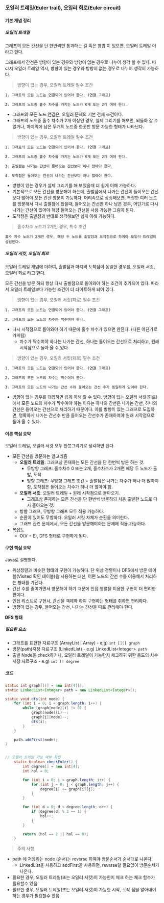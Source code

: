 ### 오일러 트레일\(Euler trail\), 오일러 회로\(Euler circuit\)

#### 기본 개념 정리

##### 오일러 트레일

그래프의 모든 간선을 단 한번씩만 통과하는 길 혹은 방법 이 있으면, 오일러 트레일 이라고 한다.

그래프에서 간선은 방향이 있는 경우와 방향이 없는 경우로 나누어 생각 할 수 있다. 따라서 오일러 트레일 역시, 방향이 있는 경우와 방향이 없는 경우로 나누어 생각이 가능하다.

> 방향이 없는 경우, 오일러 트레일 필수 조건

```
1. 그래프의 모든 노드는 연결되어 있어야 한다. (연결 그래프)

2. 그래프의 노드중 홀수 차수를 가지는 노드가 0개 또는 2개 여야 한다.
```

* 그래프의 모든 노드 연결은, 오일러 문제의 기본 전제 조건이다.
* 그래프의 노드중 홀수 차수가 2개 이상인 경우, 실제 그리기를 해보면, 되돌아 갈 수 없거나, 마지막에 남은 두개의 노드중 한곳만 방문 가능한 형태가 나타난다.

> 방향이 있는 경우, 오일러 트레일 필수 조건

```
1. 그래프의 모든 노드는 연결되어 있어야 한다. (연결 그래프)

2. 그래프의 노드중 홀수 차수를 가지는 노드가 0개 또는 2개 여야 한다.

3. 출발점는 나가는 간선이 들어오는 간선보다 하나 많아야 한다.

4. 도착점은 들어오는 간선이 나가는 간선보다 하나 많아야 한다.
```

* 방향이 있는 경우가 실제 그리기를 해 보았을때 더 쉽게 이해 가능하다.
* 기본적으로 모든 간선을 방문해야 하는데, 출발점에서 나가는 간선이 들어오는 간선보다 많아야 모든 간선 방문이 가능하다. 머리속으로 상상해보면, 복잡한 여러 노드를 방문해서 다시 출발점에 왔을때, 들어오는 간선만 하나 남은 경우, 어딘가로 다시 나가는 간선이 있어야 해당 들어오는 간선을 사용 가능한 그림이 된다.
* 도착점은 출발점과 반대로 생각해보면 쉽게 이해 가능하다.

> 홀수차수 노드가 2개인 경우, 특수 조건

```
홀수 차수 노드가 2개인 경우, 해당 두 노드를 출발점과 도착점으로 하여야 오일러 트레일이 성립된다.
```

##### 오일러 서킷, 오일러 회로

오일러 트레일 개념에 더하여, 출발점과 마지막 도착점이 동일한 경우를, 오일러 서킷, 오일러 회로 라고 한다.

모든 간선을 방문 하되 항상 다시 출발점으로 돌아와야 하는 조건이 추가되어 있다. 따라서 오일러 트레일보다 가능한 조건이 더 타이트하게 되어 있다.

> 방향이 없는 경우, 오일러 서킷\(회로\) 필수 조건

```
1. 그래프의 모든 노드는 연결되어 있어야 한다. (연결 그래프)

2. 그래프의 모든 노드의 차수는 짝수여야 한다.
```

* 다시 시작점으로 돌아와야 하기 때문에 홀수 차수가 있으면 안된다. \(다른 어딘가로 가게됨\)
  * 차수가 짝수여야 하나는 나가는 간선, 하나는 들어오는 간선으로 처리하고, 원래 시작점으로 돌아 올 수 있다.

> 방향이 있는 경우, 오일러 서킷\(회로\) 필수 조건

```
1. 그래프의 모든 노드는 연결되어 있어야 한다. (연결 그래프)

2. 그래프의 모든 노드의 차수는 짝수여야 한다.

3. 그래프의 모든 노드의 나가는 간선 수와 들어오는 간선 수가 동일하게 있어야 한다.
```

* 방향이 없는 경우를 대입하면 쉽게 이해 할 수 있다. 방향이 없는 오일러 서킷\(회로\)에서 모든 노드의 차수가 짝수여야 하는 이유는 하나의 간선은 나가는 간선, 하나의 간선은 들어오는 간선으로 처리하기 때문이다. 이를 방향이 있는 그래프로 도입하면, 명확하게 나가는 간선수 만큼 들어오는 간선수가 존재하여야 원래 시작점으로 돌아 올 수 있다.

#### 이론 핵심 요약

오일러 트레일, 오일러 서킷 모두 한붓그리기로 생각하면 된다.

* 모든 간선을 방문하는 알고리즘
  * **오일러 트레일**: 그래프상 존재하는 모든 간선을 단 한번씩 방문 하는 것.
    * 무방향 그래프: 홀수차수 0 또는 2개, 홀수차수가 2개면 해당 두 노드가 출발, 도착
    * 방향 그래프: 무방향 그래프 조건 + 출발점은 나가는 차수가 하나 더 많아야 함, 도착점은 들어오는 차수가 하나 더 많아야 함.
  * **오일러 서킷**: 오일러 트레일 + 원래 시작점으로 돌아오기.
    * 그래프상 존재하는 모든 간선을 단 한번씩 방문하되 처음 출발한 노드로 다시 돌아오는 것.
  * 방향 그래프, 무방향 그래프 모두 적용 가능하다.
  * 순환이 있어도 무방하다. 오일러 서킷 자체가 순환을 의미한다.
  * 그래프 관련 문제에서, 모든 간선을 방문해야하는 문제에 적용 가능하다.
* 복잡도
  * O\(V + E\), DFS 형태로 구현하게 된다.

#### 구현 핵심 요약

Java로 설명한다.

* 위상정렬과 비슷한 형태의 구현이 가능하다. 단 위상 졍렬이나 DFS에서 방문 테이블\(Visited 확인 테이블\)을 사용하는 대신, 어떤 노드의 간선 수를 이용해서 처리하는 형태를 가진다.
* 간선 수를 줄여가면서 방문해야 하기 때문에 인접 행렬을 이용한 구현이 더 편리한 편이다.
* 인접 리스트로 구현시, 간선을 객체화 하여 구현하는 형태를 취하면 편리하다.
* 방향이 있는 경우, 들어오는 간선, 나가는 간선을 따로 관리해야 한다.

**DFS 형태**

##### 필요한 요소

* 그래프를 표현한 자료구조 \(ArrayList \| Array\) - e.g\) `int [][] graph`
* 방문\(path\)저장 자료구조 \(LinkedList\) - e.g\) LinkedList&lt;Integer&gt;` path`
* 출발 Node을 check하거나, 오일러 트레일이 가능한지 체크하귀 위한 용도의 차수 저장 자료구조 - e.g\) `int [] degree`

##### 코드

```java
static int graph[][] = new int[4][];
static LinkedList<Integer> path = new LinkedList<Integer>();

static void dfs(int node) {
    for (int i = 0; i < graph.length; i++) {
        while (graph[node][i] != 0) {
            graph[node][i]--;
            graph[i][node]--;
            dfs(i);
        }
    }

    path.addFirst(node);
}


// 오일러 트레일 가능 여부 확인
    static boolean checkEuler() {
        int degree[] = new int[4];
        int hol = 0;

        for (int i = 0; i < graph.length; i++) {
            for (int j = 0; j < graph.length; j++) {
                degree[i] += graph[i][j];
            }
        }

        for (int d = 0; d < degree.length; d++) {
            if (degree[d] % 2 == 1) {
                hol++;
            }
        }

        return (hol == 2 || hol == 0);
    }
```

> 주의 사항

* path 에 저장하는 node \(순서\)는 reverse 하여야 방문순서가 순서대로 나온다.
  * LinkedList을 사용하고 addFirst을 사용하면, reverse할 필요없이 방문순서가 나온다.
* 필요한 경우, 오일러 트레일\(또는 오일러 서킷\)이 가능한지 체크 하는 체크 함수가 필요할수 있음
* 필요한 경우, 오일러 트레일\(또는 오일러 서킷\)이 가능한 시작, 도착 점을 알아내야 하는 경우가 필요할수 있음



